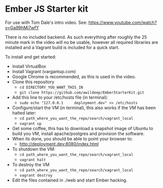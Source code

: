 Ember JS Starter kit
====================

For use with Tom Dale's intro video.  See:
https://www.youtube.com/watch?v=Ga99hMi7wfY

There is no included backend.  As such everything after roughly the 25 minute mark in the video will no be usable, however all required libraries are installed and a Vagrant build is included for a quick start.

To install and get started:

* Install VirtualBox
* Install Vagrant (vargantup.com)
* Google Chrome is recommended, as this is used in the video.
* Clone this repository
  * `cd DIRECTORY_YOU_WANT_THIS_IN`
  * `git clone https://github.com/awildeep/EmberStarterKit.git`
* Add this line to your /etc/hosts file (in terminal):
  * `sudo echo "127.0.0.1     deployment.dev" >> /etc/hosts`
* Configure/start the VM (in terminal), this also works if the VM has been halted later:
  * `cd path_where_you_want_the_repo/search/vagrant_local`
  * `vagrant up`
* Get some coffee, this has to download a snapshot image of Ubuntu to build you VM, install apache/postgres and provision the software.
* When its done, you should be able to point your browser to:
  * http://deployment.dev:8080/index.html
* To shutdown the VM:
  * `cd path_where_you_want_the_repo/search/vagrant_local`
  * `vagrant halt`
* To destroy the VM
  * `cd path_where_you_want_the_repo/search/vagrant_local`
  * `vagrant destroy`
* Edit the files contained in ./web and start Ember hacking.
